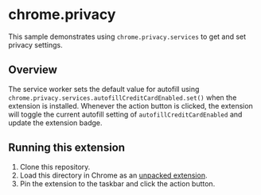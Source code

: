 # chrome.privacy

This sample demonstrates using `chrome.privacy.services` to get and set privacy settings.

## Overview

The service worker sets the default value for autofill using `chrome.privacy.services.autofillCreditCardEnabled.set()` when the extension is installed. Whenever the action button is clicked, the extension will toggle the current autofill setting of `autofillCreditCardEnabled` and update the extension badge.

## Running this extension

1. Clone this repository.
2. Load this directory in Chrome as an [unpacked extension](https://developer.chrome.com/docs/extensions/mv3/getstarted/development-basics/#load-unpacked).
3. Pin the extension to the taskbar and click the action button.
